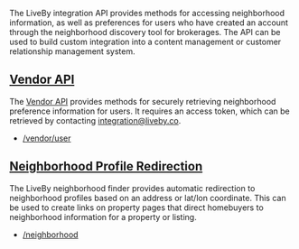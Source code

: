 The LiveBy integration API provides methods for accessing neighborhood information, as well as preferences for users who have created an account through the neighborhood discovery tool for brokerages. The API can be used to build custom integration into a content management or customer relationship management system.


## [Vendor API](/vendor)

The <a href="./vendor">Vendor API</a> provides methods for securely retrieving neighborhood preference information for users. It requires an access token, which can be retrieved by contacting <a href="mailto:integration@liveby.co">integration@liveby.co</a>.

- [/vendor/user](/vendor#user-api)

## [Neighborhood Profile Redirection](/profile-redirection)

The LiveBy neighborhood finder provides automatic redirection to neighborhood profiles based on an address or lat/lon coordinate. This can be used to create links on property pages that direct homebuyers to neighborhood information for a property or listing.

- [/neighborhood](/profile-redirection#neighborhood-profile-redirection)
